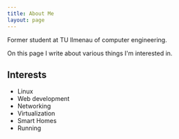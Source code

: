 ```yaml
---
title: About Me
layout: page
---
```


Former student at TU Ilmenau of computer engineering.

On this page I write about various things I'm interested in. 

## Interests

* Linux
* Web development
* Networking
* Virtualization
* Smart Homes
* Running